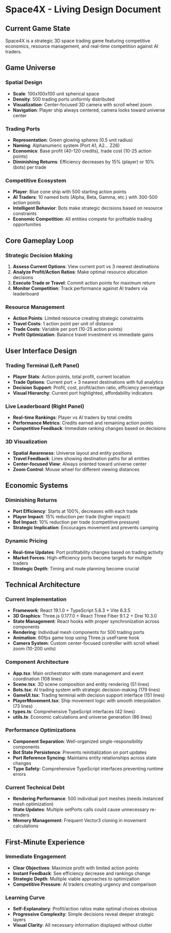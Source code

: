 # Space4X - Living Design Document

## Current Game State

Space4X is a strategic 3D space trading game featuring competitive economics, resource management, and real-time competition against AI traders.

## Game Universe

### Spatial Design
- **Scale**: 100x100x100 unit spherical space
- **Density**: 500 trading ports uniformly distributed
- **Visualization**: Center-focused 3D camera with scroll wheel zoom
- **Navigation**: Player ship always centered, camera looks toward universe center

### Trading Ports
- **Representation**: Green glowing spheres (0.5 unit radius)
- **Naming**: Alphanumeric system (Port A1, A2... Z26)
- **Economics**: Base profit (40-120 credits), trade cost (10-25 action points)
- **Diminishing Returns**: Efficiency decreases by 15% (player) or 10% (bots) per trade

### Competitive Ecosystem
- **Player**: Blue cone ship with 500 starting action points
- **AI Traders**: 10 named bots (Alpha, Beta, Gamma, etc.) with 300-500 action points
- **Intelligent Behavior**: Bots make strategic decisions based on resource constraints
- **Economic Competition**: All entities compete for profitable trading opportunities

## Core Gameplay Loop

### Strategic Decision Making
1. **Assess Current Options**: View current port vs 3 nearest destinations
2. **Analyze Profit/Action Ratios**: Make optimal resource allocation decisions
3. **Execute Trade or Travel**: Commit action points for maximum return
4. **Monitor Competition**: Track performance against AI traders via leaderboard

### Resource Management
- **Action Points**: Limited resource creating strategic constraints
- **Travel Costs**: 1 action point per unit of distance
- **Trade Costs**: Variable per port (10-25 action points)
- **Profit Optimization**: Balance travel investment vs immediate gains

## User Interface Design

### Trading Terminal (Left Panel)
- **Player Stats**: Action points, total profit, current location
- **Trade Options**: Current port + 3 nearest destinations with full analytics
- **Decision Support**: Profit, cost, profit/action ratio, efficiency percentage
- **Visual Hierarchy**: Current port highlighted, affordability indicators

### Live Leaderboard (Right Panel)
- **Real-time Rankings**: Player vs AI traders by total credits
- **Performance Metrics**: Credits earned and remaining action points
- **Competitive Feedback**: Immediate ranking changes based on decisions

### 3D Visualization
- **Spatial Awareness**: Universe layout and entity positions
- **Travel Feedback**: Lines showing destination paths for all entities
- **Center-focused View**: Always oriented toward universe center
- **Zoom Control**: Mouse wheel for different viewing distances

## Economic Systems

### Diminishing Returns
- **Port Efficiency**: Starts at 100%, decreases with each trade
- **Player Impact**: 15% reduction per trade (higher impact)
- **Bot Impact**: 10% reduction per trade (competitive pressure)
- **Strategic Implication**: Encourages movement and prevents camping

### Dynamic Pricing
- **Real-time Updates**: Port profitability changes based on trading activity
- **Market Forces**: High-efficiency ports become targets for multiple traders
- **Strategic Depth**: Timing and route planning become crucial

## Technical Architecture

### Current Implementation
- **Framework**: React 19.1.0 + TypeScript 5.8.3 + Vite 6.3.5
- **3D Graphics**: Three.js 0.177.0 + React Three Fiber 9.1.2 + Drei 10.3.0
- **State Management**: React hooks with proper synchronization across components
- **Rendering**: Individual mesh components for 500 trading ports
- **Animation**: 60fps game loop using Three.js useFrame hook
- **Camera System**: Custom center-focused controller with scroll wheel zoom (10-200 units)

### Component Architecture
- **App.tsx**: Main orchestrator with state management and event coordination (108 lines)
- **Scene.tsx**: 3D scene composition and entity rendering (51 lines)
- **Bots.tsx**: AI trading system with strategic decision-making (179 lines)
- **GameUI.tsx**: Trading terminal with decision support interface (151 lines)
- **PlayerMovement.tsx**: Ship movement logic with smooth interpolation (73 lines)
- **types.ts**: Comprehensive TypeScript interfaces (42 lines)
- **utils.ts**: Economic calculations and universe generation (86 lines)

### Performance Optimizations
- **Component Separation**: Well-organized single-responsibility components
- **Bot State Persistence**: Prevents reinitialization on port updates
- **Port Reference Syncing**: Maintains entity relationships across state changes
- **Type Safety**: Comprehensive TypeScript interfaces preventing runtime errors

### Current Technical Debt
- **Rendering Performance**: 500 individual port meshes (needs instanced mesh optimization)
- **State Updates**: Multiple setPorts calls could cause unnecessary re-renders
- **Memory Management**: Frequent Vector3 cloning in movement calculations

## First-Minute Experience

### Immediate Engagement
- **Clear Objectives**: Maximize profit with limited action points
- **Instant Feedback**: See efficiency decrease and rankings change
- **Strategic Depth**: Multiple viable approaches to optimization
- **Competitive Pressure**: AI traders creating urgency and comparison

### Learning Curve
- **Self-Explanatory**: Profit/action ratios make optimal choices obvious
- **Progressive Complexity**: Simple decisions reveal deeper strategic layers
- **Visual Clarity**: All necessary information displayed without clutter